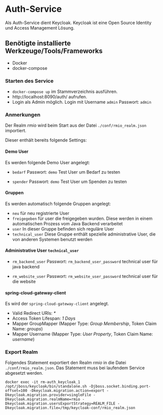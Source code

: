# Auth-Service

Als Auth-Service dient Keycloak. Keycloak ist eine Open Source Identity und Access Management Lösung.

##  Benötigte installierte Werkzeuge/Tools/Frameworks

* Docker
* docker-compose

### Starten des Service

* `docker-compose up` im Stammverzeichnis ausführen.
* http://localhost:8090/auth/ aufrufen.
* Login als Admin möglich. Login mit Username `admin` Passwort: `admin`

### Anmerkungen

Der Realm _rmio_ wird beim Start aus der Datei `./conf/rmio_realm.json` importiert. 

Dieser enthält bereits folgende Settings:

#### Demo User

Es werden folgende Demo User angelegt:

* `bedarf` Passwort: `demo` Test User um Bedarf zu testen

* `spender` Passwort: `demo` Test User um Spenden zu testen

#### Gruppen

Es werden automatisch folgende Gruppen angelegt:

* `neu` für neu registrierte User
* `freigegeben` für user die freigegeben wurden. Diese werden in einem automatischen Prozess vom Java Backend verarbeitet
* `user` In dieser Gruppe befinden sich reguläre User
* `technical_user` Diese Gruppe enthält spezielle administrative User, die von anderen Systemen benutzt werden

#### Administrative User `technical_user`

* `rm_backend_user` Passwort: `rm_backend_user_password` technical user für java backend

* `rm_website_user` Passwort: `rm_website_user_password` technical user für die website

#### spring-cloud-gateway-client

Es wird der `spring-cloud-gateway-client` angelegt.

* Valid Redirect URIs: _*_
* Access Token Lifespan: _1 Days_
* Mapper GroupMapper (Mapper Type: _Group Membership_, Token Claim Name: _groups_)
* Mapper Username (Mapper Type: _User Property_, Token Claim Name: _username_)


### Export Realm

Folgendes Statement exportiert den Realm _rmio_ in die Datei `./conf/rmio_realm.json`. Das Statement muss bei laufendem Service abgesetzt werden.

`docker exec -it rm-auth_keycloak_1 /opt/jboss/keycloak/bin/standalone.sh -Djboss.socket.binding.port-offset=100 -Dkeycloak.migration.action=export -Dkeycloak.migration.provider=singleFile -Dkeycloak.migration.realmName=rmio -Dkeycloak.migration.usersExportStrategy=REALM_FILE -Dkeycloak.migration.file=/tmp/keycloak-conf/rmio_realm.json`
